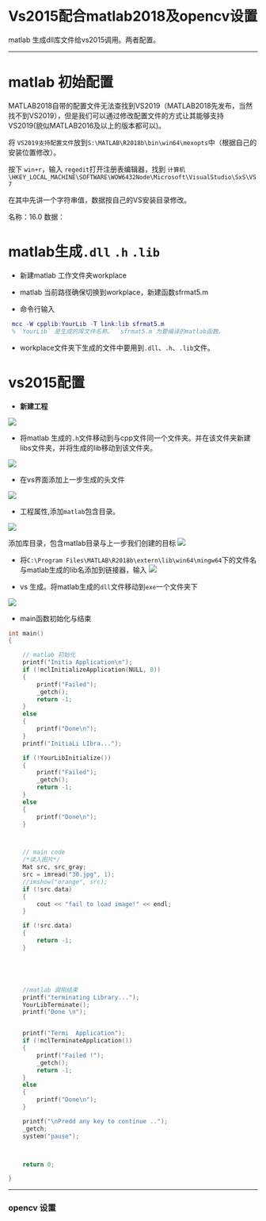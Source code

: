 Vs2015配合matlab2018及opencv设置
=============================
matlab 生成dll库文件给vs2015调用。两者配置。

****



# matlab 初始配置
MATLAB2018自带的配置文件无法查找到VS2019（MATLAB2018先发布，当然找不到VS2019），但是我们可以通过修改配置文件的方式让其能够支持VS2019(貌似MATLAB2016及以上的版本都可以)。

将 `VS2019支持配置文件`放到`S:\MATLAB\R2018b\bin\win64\mexopts`中（根据自己的安装位置修改）。

按下 `win+r`，输入 `regedit`打开注册表编辑器，找到 `计算机\HKEY_LOCAL_MACHINE\SOFTWARE\WOW6432Node\Microsoft\VisualStudio\SxS\VS7`

在其中先讲一个字符串值，数据按自己的VS安装目录修改。

名称：16.0
数据：


# matlab生成`.dll` `.h` `.lib`

* 新建matlab 工作文件夹workplace

* matlab 当前路径确保切换到workplace，新建函数sfrmat5.m

* 命令行输入
```matlab
 mcc -W cpplib:YourLib -T link:lib sfrmat5.m
 % `YourLib` 是生成的库文件名称。 `sfrmat5.m`为要编译的matlab函数。
```
      

* workplace文件夹下生成的文件中要用到`.dll`、`.h`、`.lib`文件。

# vs2015配置

*  **新建工程**


 ![](img\project.png)


* 将matlab 生成的`.h`文件移动到与cpp文件同一个文件夹。并在该文件夹新建libs文件夹，并将生成的lib移动到该文件夹。


![](\img\folder.png)

* 在vs界面添加上一步生成的头文件

![](img\head.png)
* 工程属性,添加`matlab`包含目录。

![](img\include.jpg)

添加库目录，包含matlab目录与上一步我们创建的目标
![](img\add.png)

* 将`C:\Program Files\MATLAB\R2018b\extern\lib\win64\mingw64`下的文件名
与matlab生成的lib名添加到链接器，输入
![](img\input.jpg)

* vs 生成。将matlab生成的`dll`文件移动到`exe`一个文件夹下

![](img\dll.jpg)



* main函数初始化与结束
```c
int main()
{

	// matlab 初始化
	printf("Initia Application\n");
	if (!mclInitializeApplication(NULL, 0))
	{
		printf("Failed");
		_getch();
		return -1;
	}
	else
	{
		printf("Done\n");
	}
	printf("InitiaLi LIbra...");

	if (!YourLibInitialize())
	{
		printf("Failed");
		_getch();
		return -1;
	}
	else
	{
		printf("Done\n");
	}



	// main code 
	/*读入图片*/
	Mat src, src_gray;
	src = imread("30.jpg", 1);
	//imshow("orange", src);
	if (!src.data)
	{
		cout << "fail to load image!" << endl;
	}

	if (!src.data)
	{
		return -1;
	}





	//matlab 调用结束
	printf("terminating Library...");
	YourLibTerminate();
	printf("Done \n");


	printf("Termi  Application");
	if (!mclTerminateApplication())
	{
		printf("Failed !");
		_getch();
		return -1;
	}
	else
	{
		printf("Done\n");
	}

	printf("\nPredd any key to continue ..");
	_getch;
	system("pause");



	return 0;

}
````
********************
### opencv 设置